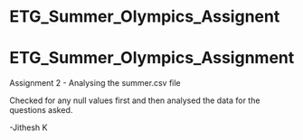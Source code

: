 # ETG_Summer_Olympics_Assignent
# ETG_Summer_Olympics_Assignment



Assignment 2 - Analysing the summer.csv file

Checked for any null values first and then analysed the data for the questions asked.

-Jithesh K

